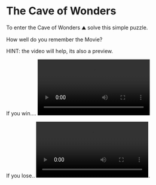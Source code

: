 # The Cave of Wonders

To enter the Cave of Wonders ⛰️ solve this simple puzzle. 

How well do you remember the Movie? 

HINT: the video will help, its also a preview. 


If you win....
<video controls="controls" autoplay="autoplay">
  <source src="Wins.webm" type="video/webm" />
</video>

If you lose..
<video controls="controls" autoplay="autoplay">
  <source src="Lost.webm" type="video/webm" />
</video>.

